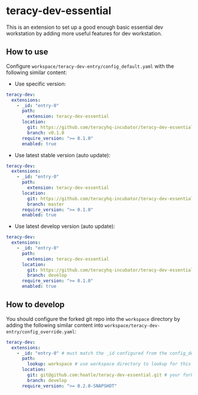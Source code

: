 # teracy-dev-essential

This is an extension to set up a good enough basic essential dev workstation by adding more useful
features for dev workstation.


## How to use

Configure `workspace/teracy-dev-entry/config_default.yaml` with the following similar content:

- Use specific version:

```yaml
teracy-dev:
  extensions:
    - _id: "entry-0"
      path:
        extension: teracy-dev-essential
      location:
        git: https://github.com/teracyhq-incubator/teracy-dev-essential.git
        branch: v0.1.0
      require_version: ">= 0.1.0"
      enabled: true
```

- Use latest stable version (auto update):

```yaml
teracy-dev:
  extensions:
    - _id: "entry-0"
      path:
        extension: teracy-dev-essential
      location:
        git: https://github.com/teracyhq-incubator/teracy-dev-essential.git
        branch: master
      require_version: ">= 0.1.0"
      enabled: true
```

- Use latest develop version (auto update):

```yaml
teracy-dev:
  extensions:
    - _id: "entry-0"
      path:
        extension: teracy-dev-essential
      location:
        git: https://github.com/teracyhq-incubator/teracy-dev-essential.git
        branch: develop
      require_version: ">= 0.1.0"
      enabled: true
```


## How to develop

You should configure the forked git repo into the `workspace` directory by adding the following
similar content into `workspace/teracy-dev-entry/config_override.yaml`:


```yaml
teracy-dev:
  extensions:
    - _id: "entry-0" # must match the _id configured from the config_default.yaml file
      path:
        lookup: workspace # use workspace directory to lookup for this extension
      location:
        git: git@github.com:hoatle/teracy-dev-essential.git # your forked repo
        branch: develop
      require_version: ">= 0.2.0-SNAPSHOT"
```
